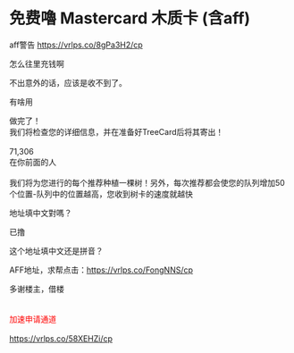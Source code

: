 # 免费嚕 Mastercard 木质卡 (含aff)


aff警告 https://vrlps.co/8gPa3H2/cp

怎么往里充钱啊

<img id="aimg_KJQjY" onclick="zoom(this, this.src, 0, 0, 0)" class="zoom" src="https://i.w3tt.com/images/o71ut.png" onmouseover="img_onmouseoverfunc(this)" onload="thumbImg(this)" border="0" alt="" /><br />
不出意外的话，应该是收不到了。

有啥用

做完了！<br />
我们将检查您的详细信息，并在准备好TreeCard后将其寄出！<br />
<br />
71,306<br />
在你前面的人<br />
<br />
我们将为您进行的每个推荐种植一棵树！另外，每次推荐都会使您的队列增加50个位置-队列中的位置越高，您收到树卡的速度就越快

地址填中文對嗎？<br />


已撸<img src="static/image/smiley/default/lol.gif" smilieid="12" border="0" alt="" />

这个地址填中文还是拼音？

AFF地址，求帮点击：https://vrlps.co/FongNNS/cp

多谢楼主，借楼<br />
<br />
<br />
<font color="Red">加速申请通道</font><br />
<br />
<a href="https://vrlps.co/58XEHZi/cp" target="_blank">https://vrlps.co/58XEHZi/cp</a>
